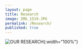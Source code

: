 ```yaml
---
layout: page
title: Research
image: IMG_1519.JPG
permalink: /Research/
published: true
---
```

![OUR RESEARCH](https://chewlab.github.io/assets/images/ResearchStatement_2019.svg){:width="100%"}
